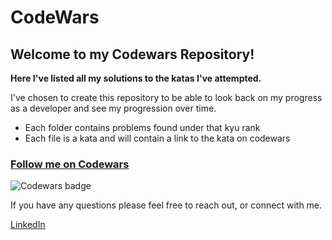 # CodeWars

## Welcome to my Codewars Repository! 
**Here I've listed all my solutions to the katas I've attempted.**

I've chosen to create this repository to be able to look back on my progress as a developer and see my progression over time. 

* Each folder contains problems found under that kyu rank
* Each file is a kata and will contain a link to the kata on codewars 


### [Follow me on Codewars](https://www.codewars.com/users/Thebittles)
![Codewars badge](https://www.codewars.com/users/Thebittles/badges/small)

If you have any questions please feel free to reach out, or connect with me.

[LinkedIn](https://www.linkedin.com/in/brittanysifford/)